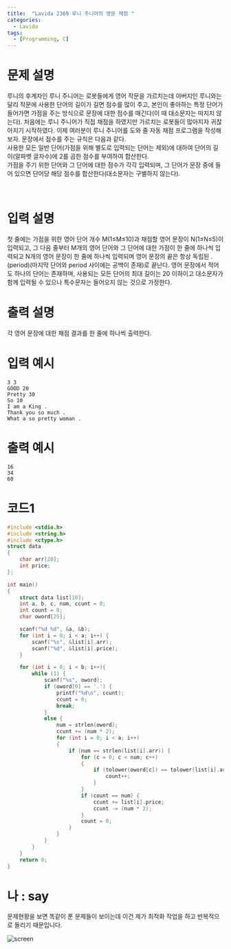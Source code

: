 ```yaml
---
title:  "Lavida 2369 루니 주니어의 영문 채점 "
categories:
  - Lavida
tags:
  - [Programming, C]
---
```

# 문제 설명
루니의 후계자인 루니 주니어는 로봇들에게 영어 작문을 가르치는데 아버지인 루니와는 달리 작문에 사용한 단어의 길이가 길면 점수를 많이 주고, 본인이 좋아하는 특정 단어가 들어가면 가점을 주는 방식으로 문장에 대한 점수를 매긴다(이 때 대소문자는 따지지 않는다). 처음에는 루니 주니어가 직접 채점을 하였지만 가르치는 로봇들이 많아지자 귀찮아지기 시작하였다. 이제 여러분이 루니 주니어를 도와 줄 자동 채점 프로그램을 작성해 보자. 문장에서 점수를 주는 규칙은 다음과 같다.
<br>
사용한 모든 일반 단어(가점을 위해 별도로 입력되는 단어는 제외)에 대하여 단어의 길이(알파벳 글자수)에 2를 곱한 점수를 부여하여 합산한다.<br>
가점을 주기 위한 단어와 그 단어에 대한 점수가 각각 입력되며, 그 단어가 문장 중에 들어 있으면 단어당 해당 점수를 합산한다(대소문자는 구별하지 않는다).<br>
<br>
<br>

# 입력 설명
첫 줄에는 가점을 위한 영어 단어 개수 M(1≤M≤10)과 채점할 영어 문장이 N(1≤N≤5)이 입력되고, 그 다음 줄부터 M개의 영어 단어와 그 단어에 대한 가점이 한 줄에 하나씩 입력되고 N개의 영어 문장이 한 줄에 하나씩 입력되며 영어 문장의 끝은 항상 독립된 .(period)(마지막 단어와 period 사이에는 공백이 존재)로 끝난다. 영어 문장에서 적어도 하나의 단어는 존재하며, 사용되는 모든 단어의 최대 길이는 20 이하이고 대소문자가 함께 입력될 수 있으나 특수문자는 들어오지 않는 것으로 가정한다.

# 출력 설명
각 영어 문장에 대한 채점 결과를 한 줄에 하나씩 출력한다.

# 입력 예시
```
3 3
GOOD 20
Pretty 30
So 10
I am a King .
Thank you so much .
What a so pretty woman .
```
# 출력 예시
```
16
34
60
```
# 코드1

```c
#include <stdio.h>
#include <string.h>
#include <ctype.h>
struct data
{
	char arr[20];
	int price;
};

int main()
{
	struct data list[10];
	int a, b, c, num, ccunt = 0;
	int count = 0;
	char oword[25];

	scanf("%d %d", &a, &b);
	for (int i = 0; i < a; i++) {
		scanf("%s", &list[i].arr);
		scanf("%d", &list[i].price);
	}

	for (int i = 0; i < b; i++){
		while (1) {
			scanf("%s", oword);
			if (oword[0] == '.') {
				printf("%d\n", ccunt);
				ccunt = 0;
				break;
			}
			else {
				num = strlen(oword);
				ccunt += (num * 2);
				for (int i = 0; i < a; i++)
				{
					if (num == strlen(list[i].arr)) {
						for (c = 0; c < num; c++)
						{
							if (tolower(oword[c]) == tolower(list[i].arr[c])) {
								count++;
							}
						}
						if (count == num) {
							ccunt += list[i].price;
							ccunt -= (num * 2);
						}
						count = 0;
					}
				}
			}
		}
	}
	return 0;
}
```

# 나 : say
문제현황을 보면 똑같이 푼 문제들이 보이는데 이건 제가 최적화 작업을 하고 반복적으로 돌리기 때문입니다.<br>

![screen](https://i.ibb.co/4wybNSx/image.png)